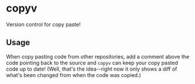 # copyv

Version control for copy paste!

## Usage

When copy pasting code from other repositories, add a comment above the code pointing back to the source and `copyv` can keep your copy pasted code up to date! (Well, that's the idea--right now it only shows a diff of what's been changed from when the code was copied.)

```

```
